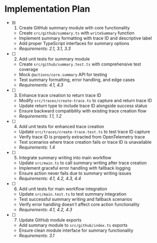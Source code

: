 # Implementation Plan

- [x] 1. Create GitHub summary module with core functionality
  - Create `src/github/summary.ts` with `writeSummary` function
  - Implement summary formatting with trace ID and descriptive label
  - Add proper TypeScript interfaces for summary options
  - _Requirements: 2.1, 3.1, 3.3_

- [ ] 2. Add unit tests for summary module
  - Create `src/github/summary.test.ts` with comprehensive test coverage
  - Mock `@actions/core.summary` API for testing
  - Test summary formatting, error handling, and edge cases
  - _Requirements: 4.1, 4.3_

- [ ] 3. Enhance trace creation to return trace ID
  - Modify `src/traces/create-trace.ts` to capture and return trace ID
  - Update return type to include trace ID alongside success status
  - Ensure backward compatibility with existing trace creation flow
  - _Requirements: 1.1, 1.2_

- [ ] 4. Add unit tests for enhanced trace creation
  - Update `src/traces/create-trace.test.ts` to test trace ID capture
  - Verify trace ID is properly extracted from OpenTelemetry trace
  - Test scenarios where trace creation fails or trace ID is unavailable
  - _Requirements: 1.4_

- [ ] 5. Integrate summary writing into main workflow
  - Update `src/main.ts` to call summary writing after trace creation
  - Implement graceful error handling with fallback logging
  - Ensure action never fails due to summary writing issues
  - _Requirements: 4.1, 4.2, 4.3, 4.4_

- [ ] 6. Add unit tests for main workflow integration
  - Update `src/main.test.ts` to test summary integration
  - Test successful summary writing and fallback scenarios
  - Verify error handling doesn't affect core action functionality
  - _Requirements: 4.1, 4.2, 4.3_

- [ ] 7. Update GitHub module exports
  - Add summary module to `src/github/index.ts` exports
  - Ensure clean module interface for summary functionality
  - _Requirements: 3.1_
